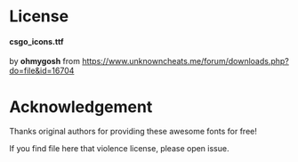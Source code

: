# License

#### csgo_icons.ttf

by **ohmygosh** from https://www.unknowncheats.me/forum/downloads.php?do=file&id=16704


# Acknowledgement

Thanks original authors for providing these awesome fonts for free!

If you find file here that violence license, please open issue.
